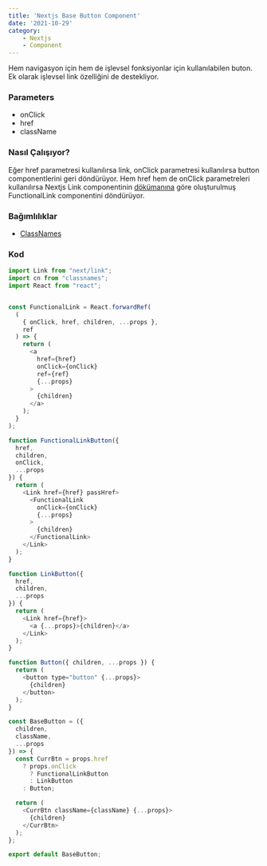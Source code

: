 ```yaml
---
title: 'Nextjs Base Button Component'
date: '2021-10-29'
category:
    - Nextjs
    - Component
---
```


Hem navigasyon için hem de işlevsel fonksiyonlar için kullanılabilen buton. Ek olarak işlevsel link özelliğini de destekliyor.

### Parameters

- onClick
- href
- className


### Nasıl Çalışıyor?

Eğer href parametresi kullanılırsa link, onClick parametresi kullanılırsa button componentlerini geri döndürüyor. Hem href hem de onClick parametreleri kullanılırsa Nextjs Link componentinin [dökümanına](https://nextjs.org/docs/api-reference/next/link) göre oluşturulmuş FunctionalLink componentini döndürüyor.

### Bağımlılıklar

- [ClassNames](https://github.com/JedWatson/classnames)

### Kod

```javascript
import Link from "next/link";
import cn from "classnames";
import React from "react";


const FunctionalLink = React.forwardRef(
  (
    { onClick, href, children, ...props },
    ref
  ) => {
    return (
      <a
        href={href}
        onClick={onClick}
        ref={ref}
        {...props}
      >
        {children}
      </a>
    );
  }
);

function FunctionalLinkButton({
  href,
  children,
  onClick,
  ...props
}) {
  return (
    <Link href={href} passHref>
      <FunctionalLink
        onClick={onClick}
        {...props}
      >
        {children}
      </FunctionalLink>
    </Link>
  );
}

function LinkButton({
  href,
  children,
  ...props
}) {
  return (
    <Link href={href}>
      <a {...props}>{children}</a>
    </Link>
  );
}

function Button({ children, ...props }) {
  return (
    <button type="button" {...props}>
      {children}
    </button>
  );
}

const BaseButton = ({
  children,
  className,
  ...props
}) => {
  const CurrBtn = props.href
    ? props.onClick
      ? FunctionalLinkButton
      : LinkButton
    : Button;

  return (
    <CurrBtn className={className} {...props}>
      {children}
    </CurrBtn>
  );
};

export default BaseButton;
```